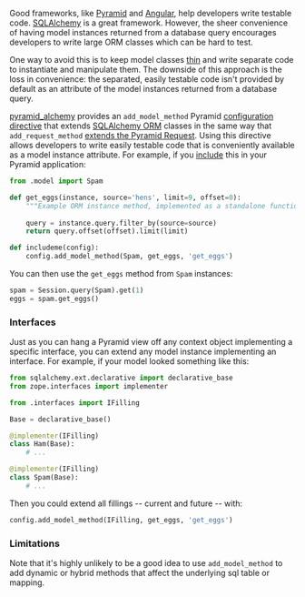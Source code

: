 Good frameworks, like [Pyramid][] and [Angular][], help developers write
testable code. [SQLAlchemy][] is a great framework. However, the sheer
convenience of having model instances returned from a database query
encourages developers to write large ORM classes which can be hard to test.

One way to avoid this is to keep model classes [thin][] and write separate code
to instantiate and manipulate them. The downside of this approach is the loss in
convenience: the separated, easily testable code isn't provided by default as
an attribute of the model instances returned from a database query.

[pyramid_alchemy][] provides an `add_model_method` Pyramid
[configuration directive]() that extends [SQLAlchemy ORM][] classes in the same
way that `add_request_method` [extends the Pyramid Request][]. Using this
directive allows developers to write easily testable code that is conveniently
available as a model instance attribute. For example, if you [include][] this
in your Pyramid application:

```python
from .model import Spam

def get_eggs(instance, source='hens', limit=9, offset=0):
    """Example ORM instance method, implemented as a standalone function."""
    
    query = instance.query.filter_by(source=source)
    return query.offset(offset).limit(limit)

def includeme(config):
    config.add_model_method(Spam, get_eggs, 'get_eggs')
```

You can then use the `get_eggs` method from `Spam` instances:

```python
spam = Session.query(Spam).get(1)
eggs = spam.get_eggs()
```

### Interfaces

Just as you can hang a Pyramid view off any context object implementing a
specific interface, you can extend any model instance implementing an interface.
For example, if your model looked something like this:

```python
from sqlalchemy.ext.declarative import declarative_base
from zope.interfaces import implementer

from .interfaces import IFilling

Base = declarative_base()

@implementer(IFilling)
class Ham(Base):
    # ...

@implementer(IFilling)
class Spam(Base):
    # ...
```

Then you could extend all fillings -- current and future -- with:

```python
config.add_model_method(IFilling, get_eggs, 'get_eggs')
```

### Limitations

Note that it's highly unlikely to be a good idea to use `add_model_method` to
add dynamic or hybrid methods that affect the underlying sql table or mapping.

[Pyramid]: http://docs.pylonsproject.org/projects/pyramid/en/latest
[Angular]: http://angularjs.org
[SQLAlchemy]: http://docs.sqlalchemy.org/en/latest
[pyramid_alchemy]: https://github.com/thruflo/pyramid_alchemy
[configuration directive]: http://docs.pylonsproject.org/projects/pyramid/en/latest/narr/extconfig.html
[SQLAlchemy ORM]: http://docs.sqlalchemy.org/en/latest/orm
[extends the Pyramid Request]: http://docs.pylonsproject.org/projects/pyramid/en/latest/api/config.html#pyramid.config.Configurator.add_request_method
[include]: http://docs.pylonsproject.org/projects/pyramid/en/latest/api/config.html#pyramid.config.Configurator.include
[thin]: http://blog.codeclimate.com/blog/2012/10/17/7-ways-to-decompose-fat-activerecord-models/